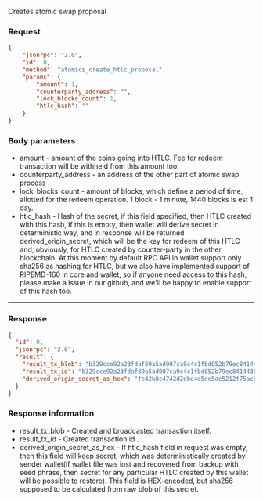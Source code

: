Creates atomic swap proposal

### Request

```json
{
	"jsonrpc": "2.0",
	"id": 0,
	"method": "atomics_create_htlc_proposal",
	"params": {
		"amount": 1,
		"counterparty_address": "",
		"lock_blocks_count": 1,
		"htlc_hash": ""
	}
}
```

### Body parameters

- amount - amount of the coins going into HTLC. Fee for redeem transaction will be withheld from this amount too.
- counterparty_address - an address of the other part of atomic swap process
- lock_blocks_count - amount of blocks, which define a period of time, allotted for the redeem operation. 1 block - 1 minute, 1440 blocks is est 1 day.
- htlc_hash - Hash of the secret, if this field specified, then HTLC created with this hash, if this is empty, then wallet will derive secret in deterministic way, and in response will be returned derived_origin_secret, which will be the key for redeem of this HTLC and, obviously, for HTLC created by counter-party in the other blockchain. At this moment by default RPC API in wallet support only sha256 as hashing for HTLC, but we also have implemented support of RIPEMD-160 in core and wallet, so if anyone need access to this hash, please make a issue in our github, and we'll be happy to enable support of this hash too.

---

### Response

```json
{
  "id": 0,
  "jsonrpc": "2.0",
  "result": {
    "result_tx_blob": "b329cce92a23fdaf89a5ad907ca9c4c1fbd052b79ec8414438533c83b39afc2bb329cce92a23fdaf89a5ad907ca9c4c1fbd052b79ec8414438533c83b39afc2bb329cce92a23fdaf89a5ad907ca9c4c1fbd052b79ec8414438533c83",
    "result_tx_id": "b329cce92a23fdaf89a5ad907ca9c4c1fbd052b79ec8414438533c83b39afc2b",
    "derived_origin_secret_as_hex": "fe42b8c4742d2dbe4d5de5ae5212f75acb62b75e4b66b758ff8e252825c2d7a5"
  }
}
```

### Response information

- result_tx_blob - Created and broadcasted transaction itself.
- result_tx_id - Created transaction id .
- derived_origin_secret_as_hex - If htlc_hash field in request was empty, then this field will keep secret, which was deterministically created by sender wallet(If wallet file was lost and recovered from backup with seed phrase, then secret for any particular HTLC created by this wallet will be possible to restore). This field is HEX-encoded, but sha256 supposed to be calculated from raw blob of this secret.